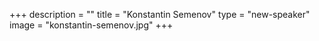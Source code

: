 +++
description = ""
title = "Konstantin Semenov"
type = "new-speaker"
image = "konstantin-semenov.jpg"
+++